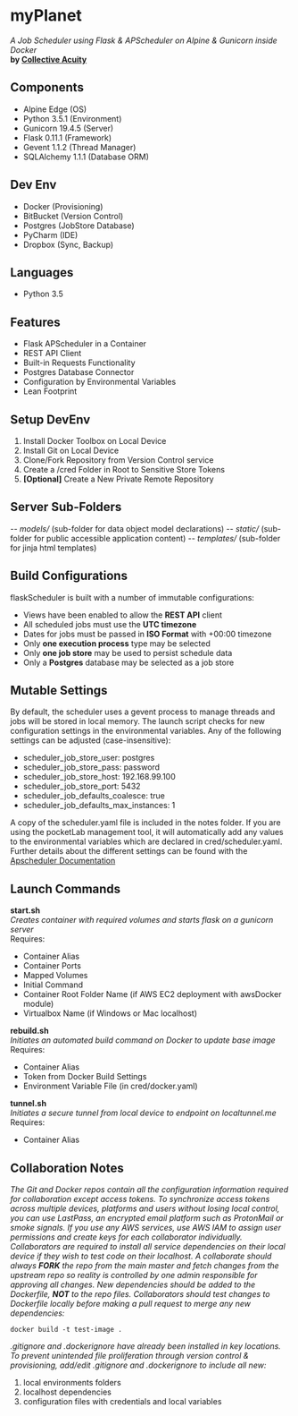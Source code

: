 # myPlanet
_A Job Scheduler using Flask & APScheduler on Alpine & Gunicorn inside Docker_  
**by [Collective Acuity](https://collectiveacuity.com)**

## Components
- Alpine Edge (OS)
- Python 3.5.1 (Environment)
- Gunicorn 19.4.5 (Server)
- Flask 0.11.1 (Framework)
- Gevent 1.1.2 (Thread Manager)
- SQLAlchemy 1.1.1 (Database ORM)

## Dev Env
- Docker (Provisioning)
- BitBucket (Version Control)
- Postgres (JobStore Database)
- PyCharm (IDE)
- Dropbox (Sync, Backup)

## Languages
- Python 3.5

## Features
- Flask APScheduler in a Container
- REST API Client
- Built-in Requests Functionality
- Postgres Database Connector
- Configuration by Environmental Variables
- Lean Footprint

## Setup DevEnv
1. Install Docker Toolbox on Local Device
2. Install Git on Local Device
3. Clone/Fork Repository from Version Control service
4. Create a /cred Folder in Root to Sensitive Store Tokens
5. **[Optional]** Create a New Private Remote Repository

## Server Sub-Folders 
-- _models/_ (sub-folder for data object model declarations)
-- _static/_ (sub-folder for public accessible application content)
-- _templates/_ (sub-folder for jinja html templates)  

## Build Configurations
flaskScheduler is built with a number of immutable configurations:

- Views have been enabled to allow the **REST API** client
- All scheduled jobs must use the **UTC timezone**
- Dates for jobs must be passed in **ISO Format** with +00:00 timezone
- Only **one execution process** type may be selected
- Only **one job store** may be used to persist schedule data
- Only a **Postgres** database may be selected as a job store

## Mutable Settings
By default, the scheduler uses a gevent process to manage threads and jobs will be stored in local memory. The launch script checks for new configuration settings in the environmental variables. Any of the following settings can be adjusted (case-insensitive):

- scheduler_job_store_user: postgres
- scheduler_job_store_pass: password
- scheduler_job_store_host: 192.168.99.100
- scheduler_job_store_port: 5432
- scheduler_job_defaults_coalesce: true
- scheduler_job_defaults_max_instances: 1

A copy of the scheduler.yaml file is included in the notes folder. If you are using the pocketLab management tool, it will automatically add any values to the environmental variables which are declared in cred/scheduler.yaml. Further details about the different settings can be found with the [Apscheduler Documentation](https://apscheduler.readthedocs.io/en/latest/index.html)
 
## Launch Commands
**start.sh**  
_Creates container with required volumes and starts flask on a gunicorn server_  
Requires:  

- Container Alias
- Container Ports
- Mapped Volumes
- Initial Command
- Container Root Folder Name (if AWS EC2 deployment with awsDocker module)
- Virtualbox Name (if Windows or Mac localhost)

**rebuild.sh**  
_Initiates an automated build command on Docker to update base image_  
Requires:  

- Container Alias
- Token from Docker Build Settings
- Environment Variable File (in cred/docker.yaml)

**tunnel.sh**  
_Initiates a secure tunnel from local device to endpoint on localtunnel.me_  
Requires:  

- Container Alias

## Collaboration Notes
_The Git and Docker repos contain all the configuration information required for collaboration except access tokens. To synchronize access tokens across multiple devices, platforms and users without losing local control, you can use LastPass, an encrypted email platform such as ProtonMail or smoke signals. If you use any AWS services, use AWS IAM to assign user permissions and create keys for each collaborator individually. Collaborators are required to install all service dependencies on their local device if they wish to test code on their localhost. A collaborate should always **FORK** the repo from the main master and fetch changes from the upstream repo so reality is controlled by one admin responsible for approving all changes. New dependencies should be added to the Dockerfile, **NOT** to the repo files. Collaborators should test changes to Dockerfile locally before making a pull request to merge any new dependencies:_  

```
docker build -t test-image .
```

_.gitignore and .dockerignore have already been installed in key locations. To prevent unintended file proliferation through version control & provisioning, add/edit .gitignore and .dockerignore to include all new:_  

1. local environments folders
2. localhost dependencies
3. configuration files with credentials and local variables